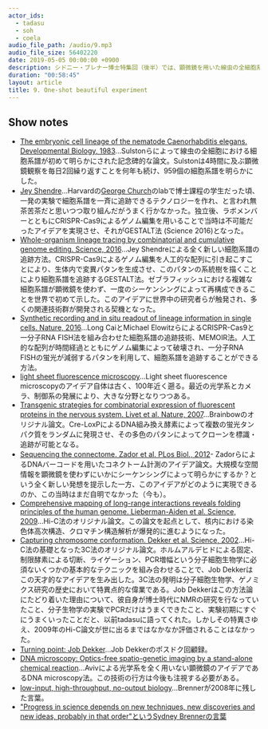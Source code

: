 ```yaml
---
actor_ids:
  - tadasu
  - soh
  - coela
audio_file_path: /audio/9.mp3
audio_file_size: 56402220
date: 2019-05-05 00:00:00 +0900
description: シドニー・ブレナー博士特集回（後半）では、顕微鏡を用いた線虫の全細胞系譜追跡の偉業を振り返るとともに、CRISPR-Cas9ゲノム編集法やイメージング技術を用いた最新の細胞系譜追跡技術、技術開発にまつわる世代を超えたアイデアの伝搬とその哲学、顕微鏡（光学系）を使わないイメージング技術の台頭などについて話しました。（出演者：tadasu, soh, colea）
duration: "00:58:45"
layout: article
title: 9. One-shot beautiful experiment
---
```


## Show notes
- [The embryonic cell lineage of the nematode Caenorhabditis elegans. Developmental Biology, 1983](https://www.ncbi.nlm.nih.gov/pubmed/6684600)...Sulstonらによって線虫の全細胞における細胞系譜が初めて明らかにされた記念碑的な論文。Sulstonは4時間に及ぶ顕微鏡観察を毎日2回繰り返すことを何年も続け、959個の細胞系譜を明らかにした。
- [Jey Shendre](https://shendure-web.gs.washington.edu/)...Harvardの[George Church](http://arep.med.harvard.edu/gmc/)のlabで博士課程の学生だった頃、一発の実験で細胞系譜を一斉に追跡できるテクノロジーを作れ、と言われ無茶苦茶だと思いつつ取り組んだがうまく行かなかった。独立後、ラボメンバーとともにCRISPR-Cas9によるゲノム編集を用いることで当時は不可能だったアイデアを実現させ、それがGESTALT法 (Science 2016)となった。
- [Whole-organism lineage tracing by combinatorial and cumulative genome editing. Science, 2016](https://www.ncbi.nlm.nih.gov/pubmed/27229144)...Jey Shendreによる全く新しい細胞系譜の追跡方法。CRISPR-Cas9によるゲノム編集を人工的な配列に引き起こすことにより、生体内で変異パタンを生成させ、このパタンの系統樹を描くことにより細胞系譜を追跡するGESTALT法。ゼブラフィッシュにおける複雑な細胞系譜が顕微鏡を使わず、一度のシーケンシングによって再構成できることを世界で初めて示した。このアイデアに世界中の研究者らが触発され、多くの関連技術群が開発される契機となった。
- [Synthetic recording and in situ readout of lineage information in single cells. Nature, 2016](https://www.ncbi.nlm.nih.gov/pubmed/27869821)...Long CaiとMichael ElowitzらによるCRISPR-Cas9と一分子RNA FISH法を組み合わせた細胞系譜の追跡技術、MEMOIR法。人工的な配列が時間経過とともにゲノム編集によって破壊され、一分子RNA FISHの蛍光が減弱するパタンを利用して、細胞系譜を追跡することができる方法。
- [light sheet fluorescence microscopy](https://en.wikipedia.org/wiki/Light_sheet_fluorescence_microscopy)...Light sheet fluorescence microscopyのアイデア自体は古く、100年近く遡る。最近の光学系とカメラ、制御系の発展により、大きな分野となりつつある。
- [Transgenic strategies for combinatorial expression of fluorescent proteins in the nervous system. Livet et al. Nature, 2007](https://www.ncbi.nlm.nih.gov/pubmed/17972876)...Brainbowのオリジナル論文。Cre-LoxPによるDNA組み換え酵素によって複数の蛍光タンパク質をランダムに発現させ、その多色のパタンによってクローンを標識・追跡が可能となる。
- [Sequencing the connectome. Zador et al. PLos Biol., 2012](https://www.ncbi.nlm.nih.gov/pubmed/23109909)- ZadorらによるDNAバーコードを用いたコネクトーム計測のアイデア論文。大規模な空間情報を顕微鏡を使わずにいかにシーケンシングによって明らかにするか？という全く新しい発想を提示した一方、このアイデアがどのように実現できるのか、この当時はまだ自明でなかった（今も）。
- [Comprehensive mapping of long-range interactions reveals folding principles of the human genome. Lieberman-Aiden et al. Science, 2009](https://www.ncbi.nlm.nih.gov/pubmed/19815776)...Hi-C法のオリジナル論文。この論文を起点として、核内における染色体高次構造、クロマチン構造解析が爆発的に進むようになった。
- [Capturing chromosome conformation. Dekker et al. Science, 2002](https://www.ncbi.nlm.nih.gov/pubmed/11847345)...Hi-C法の基礎となった3C法のオリジナル論文。ホルムアルデヒドによる固定、制限酵素による切断、ライゲーション、PCR増幅という分子細胞生物学に必須ないくつかの基本的なテクニックを組み合わせることで、Job Dekkerはこの天才的なアイデアを生み出した。3C法の発明は分子細胞生物学、ゲノミクス研究の歴史において特異点的な偉業である。Job Dekkerはこの方法論にたどり着いた理由について、彼自身が博士時代にNMRの研究を行なっていたこと、分子生物学の実験でPCRだけはうまくできたこと、実験初期にすぐにうまくいったことだと、以前tadasuに語ってくれた。しかしその特異さゆえ、2009年のHi-C論文が世に出るまではなかなか評価されることはなかった。
- [Turning point: Job Dekker](https://www.nature.com/nature/journal/v475/n7354/full/nj7354-131a.html)...Job Dekkerのポスドク回顧録。
- [DNA microscopy: Optics-free spatio-genetic imaging by a stand-alone chemical reaction](https://www.biorxiv.org/content/10.1101/471219v1)...Avivによる光学系を全く用いない顕微鏡のアイデアであるDNA microscopy法。この技術の行方は今後も注視する必要がある。
- [low-input, high-throughput, no-output biology](https://www.nature.com/articles/nrm2320)...Brennerが2008年に残した言葉。
- ["Progress in science depends on new techniques, new discoveries and new ideas, probably in that order"というSydney Brennerの言葉](https://www.ncbi.nlm.nih.gov/pmc/articles/PMC139404/)
